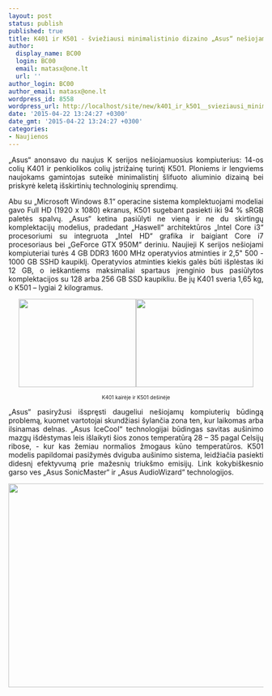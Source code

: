 ```yaml
---
layout: post
status: publish
published: true
title: K401 ir K501 - šviežiausi minimalistinio dizaino „Asus“ nešiojamieji
author:
  display_name: BC00
  login: BC00
  email: matasx@one.lt
  url: ''
author_login: BC00
author_email: matasx@one.lt
wordpress_id: 8558
wordpress_url: http://localhost/site/new/k401_ir_k501__svieziausi_minimalistinio_dizaino_asus_nesiojamieji/
date: '2015-04-22 13:24:27 +0300'
date_gmt: '2015-04-22 13:24:27 +0300'
categories:
- Naujienos
---
```

<p style="text-align: justify;">
	&bdquo;Asus&ldquo; anonsavo du naujus K serijos ne&scaron;iojamuosius kompiuterius: 14-os colių K401 ir penkiolikos colių įstrižainę turintį K501. Ploniems ir lengviems naujokams gamintojas suteikė minimalistinį &scaron;lifuoto aliuminio dizainą bei priskyrė keletą i&scaron;skirtinių technologinių sprendimų.</p>
<p style="text-align: justify;">
	Abu su &bdquo;Microsoft Windows 8.1&ldquo; operacine sistema komplektuojami modeliai gavo Full HD (1920 x 1080) ekranus, K501 sugebant pasiekti iki 94 % sRGB paletės spalvų. &bdquo;Asus&ldquo; ketina pasiūlyti ne vieną ir ne du skirtingų komplektacijų modelius, pradedant &bdquo;Haswell&ldquo; architektūros &bdquo;Intel Core i3&ldquo; procesoriumi su integruota &bdquo;Intel HD&ldquo; grafika ir baigiant Core i7 procesoriaus bei &bdquo;GeForce GTX 950M&ldquo; deriniu. Naujieji K serijos ne&scaron;iojami kompiuteriai turės 4 GB DDR3 1600 MHz operatyvios atminties ir 2,5&quot; 500 - 1000 GB SSHD kaupiklį. Operatyvios atminties kiekis galės būti i&scaron;plėstas iki 12 GB, o ie&scaron;kantiems maksimaliai spartaus įrenginio bus pasiūlytos komplektacijos su 128 arba 256 GB SSD kaupikliu. Be jų K401 sveria 1,65 kg, o K501 &ndash; lygiai 2 kilogramus.</p>
<p style="text-align: center;">
	<a href="http://technews.lt/userfiles/K401Left Open150.jpg"><img alt="" src="http://technews.lt/userfiles/K401Left Open150.jpg" style="width: 232px; height: 174px;" /></a><a href="http://technews.lt/userfiles/K5011ADark BlueMetalLeft Open150.jpg"><img alt="" src="http://technews.lt/userfiles/K5011ADark BlueMetalLeft Open150.jpg" style="width: 232px; height: 174px;" /></a></p>
<p style="text-align: center;">
	<span style="font-size:10px;">K401 kairėje ir K501 de&scaron;inėje </span></p>
<p style="text-align: justify;">
	&bdquo;Asus&ldquo; pasiryžusi i&scaron;spręsti daugeliui ne&scaron;iojamų kompiuterių būdingą problemą, kuomet vartotojai skundžiasi &scaron;ylančia zona ten, kur laikomas arba ilsinamas delnas. &bdquo;Asus IceCool&ldquo; technologijai būdingas savitas au&scaron;inimo mazgų i&scaron;dėstymas leis i&scaron;laikyti &scaron;ios zonos temperatūrą 28 &ndash; 35 pagal Celsijų ribose, - kur kas žemiau normalios žmogaus kūno temperatūros. K501 modelis papildomai pasižymės dviguba au&scaron;inimo sistema, leidžiačia pasiekti didesnį efektyvumą prie mažesnių triuk&scaron;mo emisijų. Link kokybi&scaron;kesnio garso ves &bdquo;Asus SonicMaster&ldquo; ir &bdquo;Asus AudioWizard&ldquo; technologijos.</p>
<p style="text-align: center;">
	<img alt="" src="http://technews.lt/userfiles/K401&amp;K501specs.png" style="width: 520px; height: 402px;" /></p>
